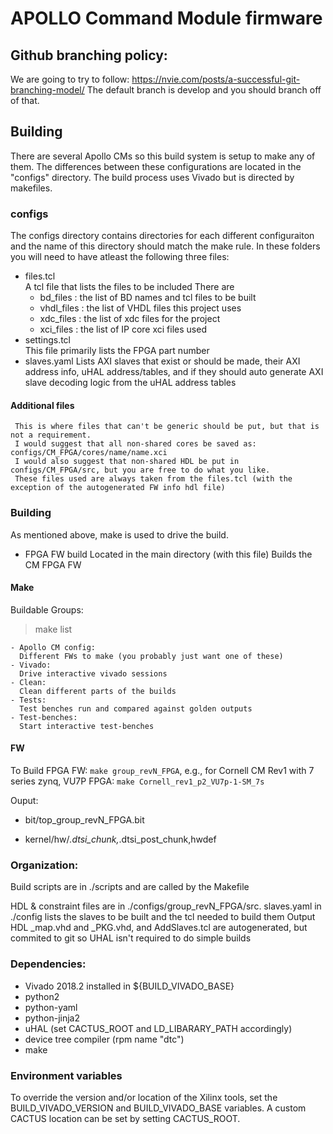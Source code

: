 # APOLLO Command Module firmware

## Github branching policy:
We are going to try to follow: https://nvie.com/posts/a-successful-git-branching-model/
The default branch is develop and you should branch off of that.

## Building
There are several Apollo CMs so this build system is setup to make any of them.
The differences between these configurations are located in the "configs" directory.
The build process uses Vivado but is directed by makefiles. 

### configs
The configs directory contains directories for each different configuraiton and the name of this directory should match the make rule.
In these folders you will need to have atleast the following three files:
 - files.tcl  
   A tcl file that lists the files to be included
   There are
   - bd_files   : the list of BD names and tcl files to be built
   - vhdl_files : the list of VHDL files this project uses
   - xdc_files  : the list of xdc files for the project
   - xci_files  : the list of IP core xci files used
 - settings.tcl  
   This file primarily lists the FPGA part number
 - slaves.yaml 
   Lists AXI slaves that exist or should be made, their AXI address info, uHAL address/tables, and if they should auto generate AXI slave decoding logic from the uHAL address tables

#### Additional files

     This is where files that can't be generic should be put, but that is not a requirement. 
     I would suggest that all non-shared cores be saved as: configs/CM_FPGA/cores/name/name.xci
     I would also suggest that non-shared HDL be put in configs/CM_FPGA/src, but you are free to do what you like. 
     These files used are always taken from the files.tcl (with the exception of the autogenerated FW info hdl file)


### Building
As mentioned above, make is used to drive the build.
 - FPGA FW build 
   Located in the main directory (with this file)
   Builds the CM FPGA FW   


#### Make
Buildable Groups:
  > make list

    - Apollo CM config:
      Different FWs to make (you probably just want one of these)
    - Vivado:
      Drive interactive vivado sessions
    - Clean:
      Clean different parts of the builds
    - Tests:
      Test benches run and compared against golden outputs
    - Test-benches:
      Start interactive test-benches

#### FW
To Build FPGA FW:
  `make group_revN_FPGA`, e.g., for Cornell CM Rev1 with 7 series zynq, VU7P FPGA: `make Cornell_rev1_p2_VU7p-1-SM_7s`


  Ouput:
  
   - bit/top_group_revN_FPGA.bit
  
   - kernel/hw/*.dtsi_chunk,*.dtsi_post_chunk,hwdef

### Organization:
  Build scripts are in ./scripts and are called by the Makefile
  
  HDL & constraint files are in ./configs/group_revN_FPGA/src.
  slaves.yaml in ./config lists the slaves to be built and the tcl needed to build them
  Output HDL _map.vhd and _PKG.vhd, and AddSlaves.tcl are autogenerated, but commited to git so UHAL isn't required to do simple builds 


### Dependencies:
  - Vivado 2018.2 installed in ${BUILD_VIVADO_BASE}
  - python2
  - python-yaml
  - python-jinja2
  - uHAL (set CACTUS_ROOT and LD_LIBARARY_PATH accordingly)
  - device tree compiler (rpm name "dtc")
  - make

### Environment variables
To override the version and/or location of the Xilinx tools, set the BUILD_VIVADO_VERSION and BUILD_VIVADO_BASE variables. A custom CACTUS location can be set by setting CACTUS_ROOT.
